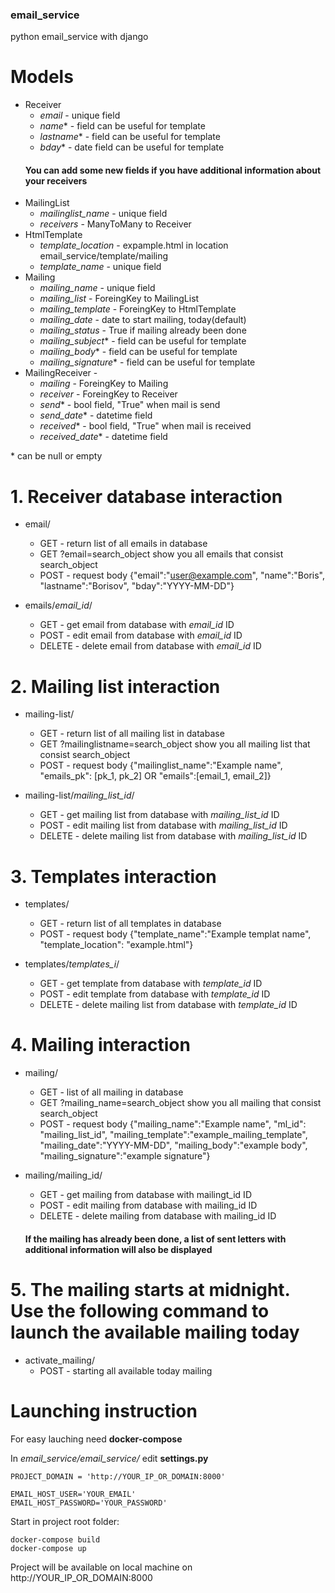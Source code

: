 ### email_service
python email_service with django

# Models 

  - Receiver
    - *email* -  unique field
    - *name*\* - field can be useful for template
    - *lastname*\* - field can be useful for template
    - *bday*\* - date field can be useful for template  
     #### You can add some new fields if you have additional information about your receivers
  - MailingList
    - *mailinglist_name* - unique field
    - *receivers* - ManyToMany to Receiver
  - HtmlTemplate
    - *template_location* - expample.html in location email_service/template/mailing
    - *template_name*  - unique field
  - Mailing
    - *mailing_name* - unique field
    - *mailing_list* - ForeingKey to MailingList
    - *mailing_template* - ForeingKey to HtmlTemplate
    - *mailing_date* - date to start mailing, today(default)
    - *mailing_status* - True if mailing already been done
    - *mailing_subject*\* - field can be useful for template
    - *mailing_body*\* - field can be useful for template
    - *mailing_signature*\* - field can be useful for template
 - MailingReceiver - 
    - *mailing* - ForeingKey to Mailing
    - *receiver* - ForeingKey to Receiver
    - *send*\* - bool field, "True" when mail is send
    - *send_date*\* - datetime field
    - *received*\* - bool field, "True" when mail is received
    - *received_date*\* - datetime field
    
 \* can be null or empty

# 1. Receiver database interaction
   - email/
     - GET - return list of all emails in database 
     - GET ?email=search_object  show you all emails that consist search_object                                               
     - POST - request body {"email":"user@example.com", "name":"Boris", "lastname":"Borisov", "bday":"YYYY-MM-DD"}
     
   - emails/*email_id*/ 
     - GET - get email from database with *email_id* ID
     - POST - edit email from database with *email_id* ID
     - DELETE - delete email from database with *email_id* ID
     
 # 2. Mailing list interaction
   - mailing-list/
     - GET - return list of all mailing list in database 
     - GET ?mailinglistname=search_object  show you all mailing list that consist search_object                                             
     - POST - request body {"mailinglist_name":"Example name", "emails_pk": [pk_1, pk_2] OR "emails":[email_1, email_2]}
    
   - mailing-list/*mailing_list_id*/ 
     - GET - get mailing list from database with *mailing_list_id* ID
     - POST - edit mailing list from database with *mailing_list_id* ID
     - DELETE - delete mailing list from database with *mailing_list_id* ID
  
 # 3. Templates interaction
   - templates/
     - GET - return list of all templates in database                                            
     - POST - request body {"template_name":"Example templat name", "template_location": "example.html"}
    
   - templates/*templates_i*/ 
     - GET - get template from database with *template_id* ID
     - POST - edit template  from database with *template_id* ID
     - DELETE - delete mailing list from database with *template_id* ID
  
  # 4. Mailing interaction   
   - mailing/
     - GET - list of all mailing in database 
     - GET ?mailing_name=search_object  show you all mailing that consist search_object                                             
     - POST - request body {"mailing_name":"Example name", "ml_id": "mailing_list_id",  "mailing_template":"example_mailing_template",
     "mailing_date":"YYYY-MM-DD", "mailing_body":"example body", "mailing_signature":"example signature"}
    
   - mailing/mailing_id/ 
     - GET - get mailing from database with mailingt_id ID
     - POST - edit mailing from database with mailing_id ID
     - DELETE - delete mailing from database with mailing_id ID
    
     #### If the mailing has already been done, a list of sent letters with additional information will also be displayed
     
  # 5. The mailing starts at midnight. Use the following command to launch the available mailing today
   - activate_mailing/ 
     - POST - starting all available today mailing

    
 # Launching instruction
 For easy lauching need **docker-compose**
 
 In *email_service/email_service/* edit **settings.py**
 
    PROJECT_DOMAIN = 'http://YOUR_IP_OR_DOMAIN:8000'
 
    EMAIL_HOST_USER='YOUR_EMAIL'
    EMAIL_HOST_PASSWORD='YOUR_PASSWORD'
 
 Start in project root folder:
 
    docker-compose build
    docker-compose up
      
  Project will be available on local machine on http://YOUR_IP_OR_DOMAIN:8000
